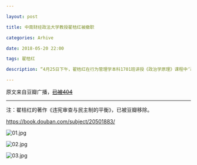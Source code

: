 ```yaml
---

layout: post

title: 中南财经政法大学教授翟桔红被撤职

categories: Arhive

date: 2018-05-20 22:00

tags: 翟桔红

description: “4月25日下午，翟桔红在行为管理学本科1701班讲授《政治学原理》课程中‘政府结构与功能’时，偏离教材、教学大纲和课件，错误解释我国宪法修改情况，错误介绍我国国有企业产权制度，妄议我国人民代表大会制度，片面介绍其他国家和地区政治制度，在学生中产生了负面影响。”

---
```


原文来自豆瓣广播，~~[已被404](https://www.douban.com/people/1508253/status/2162714557/)~~

---

注：翟桔红的著作《违宪审查与民主制的平衡》，已被豆瓣移除。

<https://book.douban.com/subject/20501883/>


![01.jpg](https://i.loli.net/2018/05/23/5b053a8757655.jpg)

![02.jpg](https://i.loli.net/2018/05/23/5b053a875644e.jpg)

![03.jpg](https://i.loli.net/2018/05/23/5b053a878c1bd.jpg)
